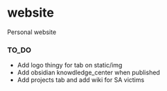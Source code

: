 # website
Personal website


### TO_DO

- Add logo thingy for tab on static/img
- Add obsidian knowdledge_center when published
- Add projects tab and add wiki for SA victims
